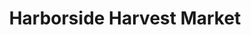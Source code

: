 ---
title: "Harborside Harvest Market"
url: /north-hero/harborside-harvest-market/
shop: Lebensmittel
---